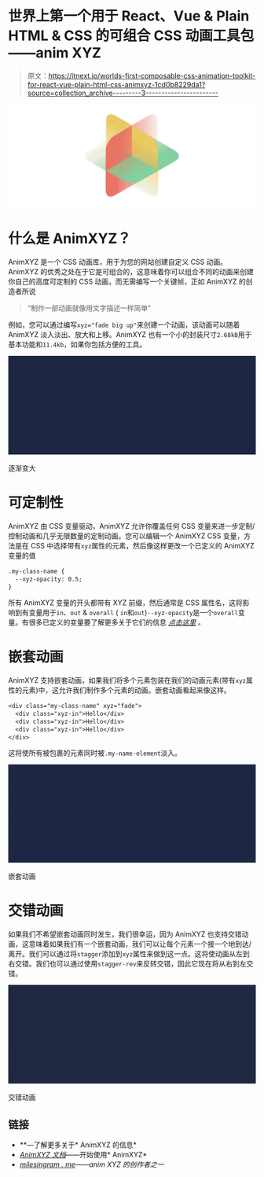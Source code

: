 # 世界上第一个用于 React、Vue & Plain HTML & CSS 的可组合 CSS 动画工具包——anim XYZ

> 原文：<https://itnext.io/worlds-first-composable-css-animation-toolkit-for-react-vue-plain-html-css-animxyz-1cd0b8229da1?source=collection_archive---------3----------------------->

![](img/aef5eed5072eb49895a837c9eb6bcc2a.png)

# 什么是 AnimXYZ？

AnimXYZ 是一个 CSS 动画库，用于为您的网站创建自定义 CSS 动画。AnimXYZ 的优秀之处在于它是可组合的，这意味着你可以组合不同的动画来创建你自己的高度可定制的 CSS 动画，而无需编写一个关键帧，正如 AnimXYZ 的创造者所说

> “制作一部动画就像用文字描述一样简单”

例如，您可以通过编写`xyz="fade big up"`来创建一个动画，该动画可以随着 AnimXYZ 淡入淡出、放大和上移。AnimXYZ 也有一个小的封装尺寸`2.68kB`用于基本功能和`11.4kb`，如果你包括方便的工具。

![](img/91447b13ab0b795dd3002897b7c3fd1c.png)

逐渐变大

# 可定制性

AnimXYZ 由 CSS 变量驱动，AnimXYZ 允许你覆盖任何 CSS 变量来进一步定制/控制动画和几乎无限数量的定制动画。您可以编辑一个 AnimXYZ CSS 变量，方法是在 CSS 中选择带有`xyz`属性的元素，然后像这样更改一个已定义的 AnimXYZ 变量的值

```
.my-class-name {
  --xyz-opacity: 0.5;
}
```

所有 AnimXYZ 变量的开头都带有 XYZ 前缀，然后通常是 CSS 属性名，这将影响到有变量用于`in`、`out` & `overall` ( `in`和`out`)`--xyz-opacity`是一个`overall`变量。有很多已定义的变量要了解更多关于它们的信息 [*点击这里*](https://AnimXYZ.com/docs/#variables) *。*

# 嵌套动画

AnimXYZ 支持嵌套动画，如果我们将多个元素包装在我们的动画元素(带有`xyz`属性的元素)中，这允许我们制作多个元素的动画。嵌套动画看起来像这样。

```
<div class="my-class-name" xyz="fade">
  <div class="xyz-in">Hello</div>
  <div class="xyz-in">Hello</div>
  <div class="xyz-in">Hello</div>
</div>
```

这将使所有被包裹的元素同时被`.my-name-element`淡入。

![](img/a77fbe270120e2c2cd6d94bb76797e9f.png)

嵌套动画

# 交错动画

如果我们不希望嵌套动画同时发生，我们很幸运，因为 AnimXYZ 也支持交错动画，这意味着如果我们有一个嵌套动画，我们可以让每个元素一个接一个地到达/离开。我们可以通过将`stagger`添加到`xyz`属性来做到这一点。这将使动画从左到右交错。我们也可以通过使用`stagger-rev`来反转交错，因此它现在将从右到左交错。

![](img/44431bb4df12c35f4a003b43af9a629d.png)

交错动画

## 链接

*   [](https://AnimXYZ.com)**—了解更多关于* AnimXYZ 的信息*
*   *[*AnimXYZ 文档*](https://AnimXYZ.com/docs/)*——开始使用* AnimXYZ*
*   *[milesingram . me](https://milesingram.me/)——anim XYZ 的创作者之一*